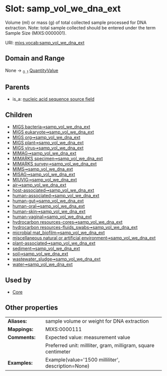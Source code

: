 
# Slot: samp_vol_we_dna_ext


Volume (ml) or mass (g) of total collected sample processed for DNA extraction. Note: total sample collected should be entered under the term Sample Size (MIXS:0000001).

URI: [mixs.vocab:samp_vol_we_dna_ext](https://w3id.org/mixs/vocab/samp_vol_we_dna_ext)


## Domain and Range

None &#8594;  <sub>0..1</sub> [QuantityValue](QuantityValue.md)

## Parents

 *  is_a: [nucleic acid sequence source field](nucleic_acid_sequence_source_field.md)

## Children

 *  [MIGS bacteria➞samp_vol_we_dna_ext](MIGS_bacteria_samp_vol_we_dna_ext.md)
 *  [MIGS eukaryote➞samp_vol_we_dna_ext](MIGS_eukaryote_samp_vol_we_dna_ext.md)
 *  [MIGS org➞samp_vol_we_dna_ext](MIGS_org_samp_vol_we_dna_ext.md)
 *  [MIGS plant➞samp_vol_we_dna_ext](MIGS_plant_samp_vol_we_dna_ext.md)
 *  [MIGS virus➞samp_vol_we_dna_ext](MIGS_virus_samp_vol_we_dna_ext.md)
 *  [MIMAG➞samp_vol_we_dna_ext](MIMAG_samp_vol_we_dna_ext.md)
 *  [MIMARKS specimen➞samp_vol_we_dna_ext](MIMARKS_specimen_samp_vol_we_dna_ext.md)
 *  [MIMARKS survey➞samp_vol_we_dna_ext](MIMARKS_survey_samp_vol_we_dna_ext.md)
 *  [MIMS➞samp_vol_we_dna_ext](MIMS_samp_vol_we_dna_ext.md)
 *  [MISAG➞samp_vol_we_dna_ext](MISAG_samp_vol_we_dna_ext.md)
 *  [MIUVIG➞samp_vol_we_dna_ext](MIUVIG_samp_vol_we_dna_ext.md)
 *  [air➞samp_vol_we_dna_ext](air_samp_vol_we_dna_ext.md)
 *  [host-associated➞samp_vol_we_dna_ext](host_associated_samp_vol_we_dna_ext.md)
 *  [human-associated➞samp_vol_we_dna_ext](human_associated_samp_vol_we_dna_ext.md)
 *  [human-gut➞samp_vol_we_dna_ext](human_gut_samp_vol_we_dna_ext.md)
 *  [human-oral➞samp_vol_we_dna_ext](human_oral_samp_vol_we_dna_ext.md)
 *  [human-skin➞samp_vol_we_dna_ext](human_skin_samp_vol_we_dna_ext.md)
 *  [human-vaginal➞samp_vol_we_dna_ext](human_vaginal_samp_vol_we_dna_ext.md)
 *  [hydrocarbon resources-cores➞samp_vol_we_dna_ext](hydrocarbon_resources_cores_samp_vol_we_dna_ext.md)
 *  [hydrocarbon resources-fluids_swabs➞samp_vol_we_dna_ext](hydrocarbon_resources_fluids_swabs_samp_vol_we_dna_ext.md)
 *  [microbial mat_biofilm➞samp_vol_we_dna_ext](microbial_mat_biofilm_samp_vol_we_dna_ext.md)
 *  [miscellaneous natural or artificial environment➞samp_vol_we_dna_ext](miscellaneous_natural_or_artificial_environment_samp_vol_we_dna_ext.md)
 *  [plant-associated➞samp_vol_we_dna_ext](plant_associated_samp_vol_we_dna_ext.md)
 *  [sediment➞samp_vol_we_dna_ext](sediment_samp_vol_we_dna_ext.md)
 *  [soil➞samp_vol_we_dna_ext](soil_samp_vol_we_dna_ext.md)
 *  [wastewater_sludge➞samp_vol_we_dna_ext](wastewater_sludge_samp_vol_we_dna_ext.md)
 *  [water➞samp_vol_we_dna_ext](water_samp_vol_we_dna_ext.md)

## Used by

 * [Core](Core.md)

## Other properties

|  |  |  |
| --- | --- | --- |
| **Aliases:** | | sample volume or weight for DNA extraction |
| **Mappings:** | | MIXS:0000111 |
| **Comments:** | | Expected value: measurement value |
|  | | Preferred unit: millliter, gram, milligram, square centimeter |
| **Examples:** | | Example(value='1500 milliliter', description=None) |


